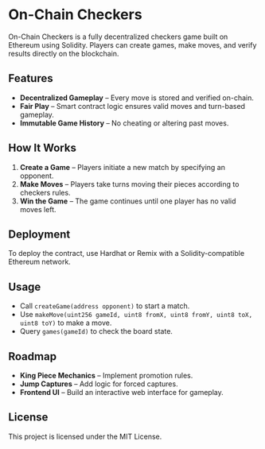 # On-Chain Checkers

On-Chain Checkers is a fully decentralized checkers game built on Ethereum using Solidity. Players can create games, make moves, and verify results directly on the blockchain.

## Features
- **Decentralized Gameplay** – Every move is stored and verified on-chain.
- **Fair Play** – Smart contract logic ensures valid moves and turn-based gameplay.
- **Immutable Game History** – No cheating or altering past moves.

## How It Works
1. **Create a Game** – Players initiate a new match by specifying an opponent.
2. **Make Moves** – Players take turns moving their pieces according to checkers rules. 
3. **Win the Game** – The game continues until one player has no valid moves left.

## Deployment 
To deploy the contract, use Hardhat or Remix with a Solidity-compatible Ethereum network.

## Usage
- Call `createGame(address opponent)` to start a match. 
- Use `makeMove(uint256 gameId, uint8 fromX, uint8 fromY, uint8 toX, uint8 toY)` to make a move.
- Query `games(gameId)` to check the board state.

## Roadmap
- **King Piece Mechanics** – Implement promotion rules.
- **Jump Captures** – Add logic for forced captures.
- **Frontend UI** – Build an interactive web interface for gameplay.

## License
This project is licensed under the MIT License.

